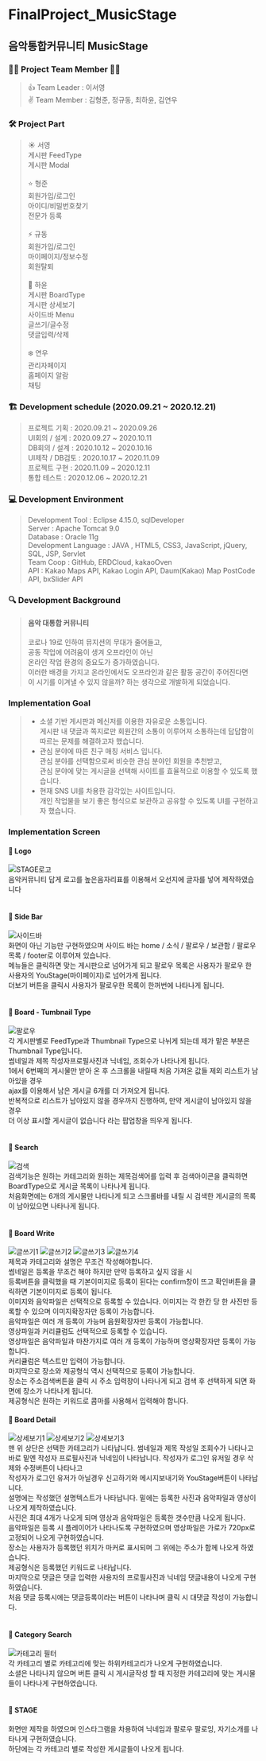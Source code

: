 # **FinalProject_MusicStage**
## 음악통합커뮤니티 MusicStage

### :raising_hand_woman: Project Team Member :raising_hand_man:
> :thumbsup: Team Leader : 이서영 <br>
> :v: Team Member : 김형준, 정규동, 최하윤, 김연우<br>

### :hammer_and_wrench: Project Part
> :sunny: 서영<br>
게시판 FeedType<br>
게시판 Modal<br><br>
> 	:star: 형준<br>
회원가입/로그인<br>
아이디/비밀번호찾기<br>
전문가 등록<br><br>
> :zap: 규동<br>
회원가입/로그인<br>
마이페이지/정보수정<br>
회원탈퇴<br><br>
> :crescent_moon: 하윤<br>
게시판 BoardType<br>
게시판 상세보기<br>
사이드바 Menu<br>
글쓰기/글수정<br>
댓글입력/삭제<br><br>
> :snowflake: 연우<br>
관리자페이지<br>
홈페이지 알람<br>
채팅<br>


### :building_construction: Development schedule (2020.09.21 ~ 2020.12.21)
> 프로젝트 기획 : 2020.09.21 ~ 2020.09.26<br>
> UI회의 / 설계 : 2020.09.27 ~ 2020.10.11<br>
> DB회의 / 설계 : 2020.10.12 ~ 2020.10.16<br>
> UI제작 / DB검토 : 2020.10.17 ~ 2020.11.09<br>
> 프로젝트 구현 : 2020.11.09 ~ 2020.12.11<br>
> 통합 테스트 : 2020.12.06 ~ 2020.12.21<br>

### :computer:  Development Environment
> Development Tool : Eclipse 4.15.0, sqlDeveloper<br>
> Server : Apache Tomcat 9.0<br>
> Database : Oracle 11g<br>
> Development Language : JAVA , HTML5, CSS3, JavaScript, jQuery, SQL, JSP, Servlet<br>
> Team Coop : GitHub, ERDCloud, kakaoOven<br>
> API : Kakao Maps API, Kakao Login API, Daum(Kakao) Map PostCode API, bxSlider API<br>

### :mag: Development Background
> #### 음악 대통합 커뮤니티<br>
> 코로나 19로 인하여 뮤지션의 무대가 줄어들고,<br>
> 공동 작업에 어려움이 생겨 오프라인이 아닌<br>
> 온라인 작업 환경의 중요도가 증가하였습니다.<br>
> 이러한 배경을 가지고 온라인에서도 오프라인과 같은 활동 공간이 주어진다면<br>
> 이 시기를 이겨낼 수 있지 않을까? 하는 생각으로 개발하게 되었습니다.<br>

###  Implementation Goal
> - 소셜 기반 게시판과 메신저를 이용한 자유로운 소통입니다.<br>
> 게시판 내 댓글과 쪽지로만 회원간의 소통이 이루어져 소통하는데 답답함이 따르는 문제를 해결하고자 했습니다.
> - 관심 분야에 따른 친구 매칭 서비스 입니다.<br>
> 관심 분야를 선택함으로써 비슷한 관심 분야인 회원을 추천받고,
> <br> 관심 분야에 맞는 게시글을 선택해 사이트를 효율적으로 이용할 수 있도록 했습니다.
> - 현재 SNS UI를 차용한 감각있는 사이트입니다.<br>
> 개인 작업물을 보기 좋은 형식으로 보관하고 공유할 수 있도록 UI를 구현하고자 했습니다.

###  Implementation Screen
#### :punch: Logo <br>
![STAGE로고](https://user-images.githubusercontent.com/66005208/103438161-61c23680-4c73-11eb-8435-3176b412d837.png)<br>
음악커뮤니티 답게 로고를 높은음자리표를 이용해서 오선지에 글자를 넣어 제작하였습니다<br><br>

#### :punch: Side Bar<br>
![사이드바](https://user-images.githubusercontent.com/66005208/105624787-b702f980-5e67-11eb-99b9-68a5266d73fa.jpg)<br>
화면이 아닌 기능만 구현하였으며 사이드 바는 home / 소식 / 팔로우 / 보관함 / 팔로우 목록 / footer로 이루어져 있습니다.<br>
메뉴들은 클릭하면 맞는 게시판으로 넘어가게 되고 팔로우 목록은 사용자가 팔로우 한 사용자의 YouStage(마이페이지)로 넘어가게 됩니다.<br>
더보기 버튼을 클릭시 사용자가 팔로우한 목록이 한꺼번에 나타나게 됩니다.<br><br>


#### :punch: Board - Tumbnail Type<br>
![팔로우](https://user-images.githubusercontent.com/66005208/105624794-c8e49c80-5e67-11eb-9e3d-088ac7e5de3a.jpg)<br>
각 게시판별로 FeedType과 Thumbnail Type으로 나뉘게 되는데 제가 맡은 부분은 Thumbnail Type입니다.<br>
썸네일과 제목 작성자프로필사진과 닉네임, 조회수가 나타나게 됩니다.<br>
1에서 6번째의 게시물만 받아 온 후 스크롤을 내릴때 처음 가져온 값들 제외 리스트가 남아있을 경우<br> 
ajax를 이용해서 남은 게시글 6개를 더 가져오게 됩니다.<br>
반복적으로 리스트가 남아있지 않을 경우까지 진행하여, 만약 게시글이 남아있지 않을 경우<br>
더 이상 표시할 게시글이 없습니다 라는 팝업창을 띄우게 됩니다.<br><br>


#### :punch: Search<br>
![검색](https://user-images.githubusercontent.com/66005208/105624802-d69a2200-5e67-11eb-9484-c69a44a8f0b6.jpg)<br>
검색기능은 원하는 카테고리와 원하는 제목검색어를 입력 후 검색아이콘을 클릭하면 BoardType으로 게시글 목록이 나타나게 됩니다.<br> 
처음화면에는 6개의 게시물만 나타나게 되고 스크롤바를 내릴 시 검색한 게시글의 목록이 남아있으면 나타나게 됩니다.<br><br>


#### :punch: Board Write<br>
![글쓰기1](https://user-images.githubusercontent.com/66005208/105624806-e31e7a80-5e67-11eb-8b85-ba822911d3cb.jpg)
![글쓰기2](https://user-images.githubusercontent.com/66005208/105624809-e580d480-5e67-11eb-90ea-44846092309c.jpg)
![글쓰기3](https://user-images.githubusercontent.com/66005208/105624810-e6b20180-5e67-11eb-9e7b-bb2641d406d1.jpg)
![글쓰기4](https://user-images.githubusercontent.com/66005208/105624812-e9145b80-5e67-11eb-8e79-9cce5c9d34a0.jpg)<br>
제목과 카테고리와 설명은 무조건 작성해야합니다.<br>
썸네일은 등록을 무조건 해야 하지만 만약 등록하고 싶지 않을 시<br>
등록버튼을 클릭했을 때 기본이미지로 등록이 된다는 confirm창이 뜨고 확인버튼을 클릭하면 기본이미지로 등록이 됩니다.<br>
이미지와 음악파일은 선택적으로 등록할 수 있습니다. 이미지는 각 한칸 당 한 사진만 등록할 수 있으며 이미지확장자만 등록이 가능합니다.<br> 
음악파일은 여러 개 등록이 가능며 음원확장자만 등록이 가능합니다.<br>
영상파일과 커리큘럼도 선택적으로 등록할 수 있습니다. <br>
영상파일은 음악파일과 마찬가지로 여러 개 등록이 가능하며 영상확장자만 등록이 가능합니다.<br> 
커리큘럼은 텍스트만 입력이 가능합니다.<br>
마지막으로 장소와 제공형식 역시 선택적으로 등록이 가능합니다.<br> 
장소는 주소검색버튼을 클릭 시 주소 입력창이 나타나게 되고 검색 후 선택하게 되면 화면에 장소가 나타나게 됩니다.<br>
제공형식은 원하는 키워드로 콤마를 사용해서 입력해야 합니다.



#### :punch: Board Detail<br>
![상세보기1](https://user-images.githubusercontent.com/66005208/105624817-ef0a3c80-5e67-11eb-97cf-c731add411af.jpg)
![상세보기2](https://user-images.githubusercontent.com/66005208/105624819-f0d40000-5e67-11eb-8576-89e9e6972f25.jpg)
![상세보기3](https://user-images.githubusercontent.com/66005208/105624820-f16c9680-5e67-11eb-9e0a-478d60d91c9b.jpg)<br>
맨 위 상단은 선택한 카테고리가 나타납니다. 썸네일과 제목 작성일 조회수가 나타나고<br>
바로 밑엔 작성자 프로필사진과 닉네임이 나타납니다. 작성자가 로그인 유저일 경우 삭제와 수정버튼이 나타나고<br>
작성자가 로그인 유저가 아닐경우 신고하기와 메시지보내기와 YouStage버튼이 나타납니다.<br> 
설명에는 작성했던 설명텍스트가 나타납니다. 밑에는 등록한 사진과 음악파일과 영상이 나오게 제작하였습니다.<br>
사진은 최대 4개가 나오게 되며 영상과 음악파일은 등록한 갯수만큼 나오게 됩니다.<br>
음악파일은 등록 시 플레이어가 나타나도록 구현하였으며 영상파일은 가로가 720px로 고정되어 나오게 구현하였습니다.<br>
장소는 사용자가 등록했던 위치가 마커로 표시되며 그 위에는 주소가 함께 나오게 하였습니다.<br> 제공형식은 등록했던 키워드로 나타납니다.<br>
마지막으로 댓글은 댓글 입력한 사용자의 프로필사진과 닉네임 댓글내용이 나오게 구현하였습니다.<br> 
처음 댓글 등록시에는 댓글등록이라는 버튼이 나타나며 클릭 시 대댓글 작성이 가능합니다.<br><br>


#### :punch: Category Search<br>
![카테고리 필터](https://user-images.githubusercontent.com/66005208/105624836-0cd7a180-5e68-11eb-8e53-270d84e8025d.jpg)<br>
각 카테고리 별로 카테고리에 맞는 하위카테고리가 나오게 구현하였습니다.<br> 
소셜은 나타나지 않으며 버튼 클릭 시 게시글작성 할 때 지정한 카테고리에 맞는 게시물들이 나타나게 구현하였습니다.<br><br>


#### :punch: STAGE<br>
화면만 제작을 하였으며 인스타그램을 차용하여 닉네임과 팔로우 팔로잉, 자기소개를 나타나게 구현하였습니다.<br>
하단에는 각 카테고리 별로 작성한 게시글들이 나오게 됩니다.<br>
